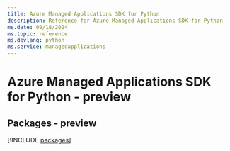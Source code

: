 ```yaml
---
title: Azure Managed Applications SDK for Python
description: Reference for Azure Managed Applications SDK for Python
ms.date: 09/18/2024
ms.topic: reference
ms.devlang: python
ms.service: managedapplications
---
```

# Azure Managed Applications SDK for Python - preview
## Packages - preview
[!INCLUDE [packages](managed-applications-index.md)]